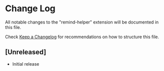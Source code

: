 # Change Log
All notable changes to the "remind-helper" extension will be documented in this file.

Check [Keep a Changelog](http://keepachangelog.com/) for recommendations on how to structure this file.

## [Unreleased]
- Initial release